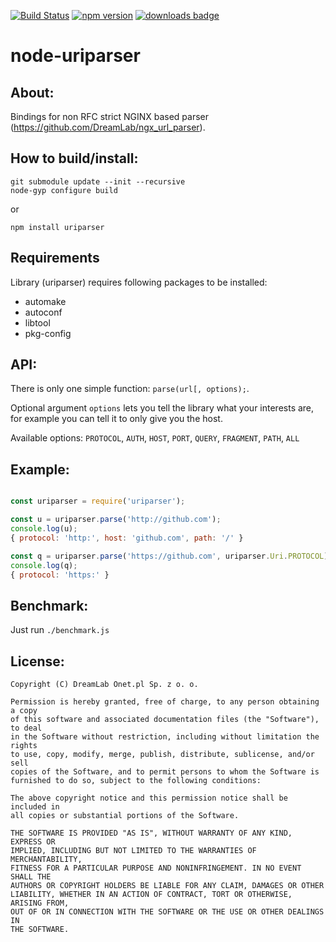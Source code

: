 [![Build Status](https://travis-ci.org/DreamLab/node-uriparser.svg?branch=master)](https://travis-ci.org/DreamLab/node-uriparser) [![npm version](https://badge.fury.io/js/uriparser.svg)](https://badge.fury.io/js/uriparser) [![downloads badge](http://img.shields.io/npm/dm/uriparser.svg)](https://www.npmjs.org/package/uriparser)


# node-uriparser

## About:
Bindings for non RFC strict NGINX based parser (https://github.com/DreamLab/ngx_url_parser).

## How to build/install:
```
git submodule update --init --recursive
node-gyp configure build
```
or
```
npm install uriparser
```

## Requirements
Library (uriparser) requires following packages to be installed:
- automake
- autoconf
- libtool
- pkg-config

## API:
There is only one simple function: ````parse(url[, options);````.

Optional argument ````options```` lets you tell the library what your interests are, for example you can tell it to only give you the host.

Available options: ````PROTOCOL````, ````AUTH````, ````HOST````, ````PORT````, ````QUERY````, ````FRAGMENT````, ````PATH````, ````ALL````


## Example:
```js

const uriparser = require('uriparser');

const u = uriparser.parse('http://github.com');
console.log(u);
{ protocol: 'http:', host: 'github.com', path: '/' }

const q = uriparser.parse('https://github.com', uriparser.Uri.PROTOCOL);
console.log(q);
{ protocol: 'https:' }
```

## Benchmark:
Just run ``./benchmark.js``

## License:
```
Copyright (C) DreamLab Onet.pl Sp. z o. o.

Permission is hereby granted, free of charge, to any person obtaining a copy
of this software and associated documentation files (the "Software"), to deal
in the Software without restriction, including without limitation the rights
to use, copy, modify, merge, publish, distribute, sublicense, and/or sell
copies of the Software, and to permit persons to whom the Software is
furnished to do so, subject to the following conditions:

The above copyright notice and this permission notice shall be included in
all copies or substantial portions of the Software.

THE SOFTWARE IS PROVIDED "AS IS", WITHOUT WARRANTY OF ANY KIND, EXPRESS OR
IMPLIED, INCLUDING BUT NOT LIMITED TO THE WARRANTIES OF MERCHANTABILITY,
FITNESS FOR A PARTICULAR PURPOSE AND NONINFRINGEMENT. IN NO EVENT SHALL THE
AUTHORS OR COPYRIGHT HOLDERS BE LIABLE FOR ANY CLAIM, DAMAGES OR OTHER
LIABILITY, WHETHER IN AN ACTION OF CONTRACT, TORT OR OTHERWISE, ARISING FROM,
OUT OF OR IN CONNECTION WITH THE SOFTWARE OR THE USE OR OTHER DEALINGS IN
THE SOFTWARE.
```
